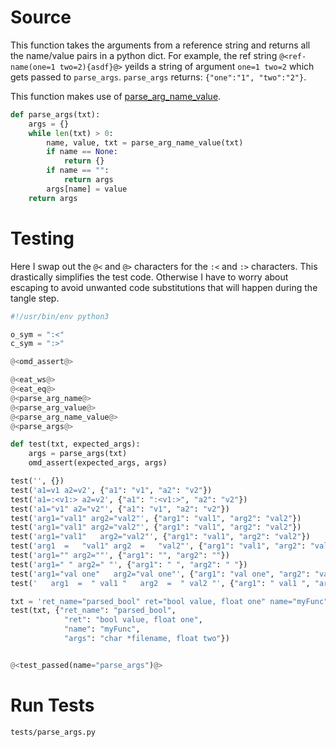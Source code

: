 # Source

This function takes the arguments from a reference string and returns all the name/value pairs in a python dict. For example, the ref string `@<ref-name(one=1 two=2){asdf}@>` yeilds a string of argument `one=1 two=2` which gets passed to `parse_args`. `parse_args` returns: `{"one":"1", "two":"2"}`.

This function makes use of [parse_arg_name_value](parse_arg_name_value.o.md).

```python {name=parse_args}
def parse_args(txt):
    args = {}
    while len(txt) > 0:
        name, value, txt = parse_arg_name_value(txt)
        if name == None:
            return {}
        if name == "":
            return args
        args[name] = value
    return args
```

# Testing

Here I swap out the `@<` and `@>` characters for the `:<` and `:>` characters. This drastically simplifies the test code. Otherwise I have to worry about escaping to avoid unwanted code substitutions that will happen during the tangle step.

```python {name=parse_args_tests_file tangle=tests/parse_args.py}
#!/usr/bin/env python3

o_sym = ":<"
c_sym = ":>"

@<omd_assert@>

@<eat_ws@>
@<eat_eq@>
@<parse_arg_name@>
@<parse_arg_value@>
@<parse_arg_name_value@>
@<parse_args@>

def test(txt, expected_args):
    args = parse_args(txt)
    omd_assert(expected_args, args)

test('', {})
test('a1=v1 a2=v2', {"a1": "v1", "a2": "v2"})
test('a1=:<v1:> a2=v2', {"a1": ":<v1:>", "a2": "v2"})
test('a1="v1" a2="v2"', {"a1": "v1", "a2": "v2"})
test('arg1="val1" arg2="val2"', {"arg1": "val1", "arg2": "val2"})
test('arg1="val1" arg2="val2"', {"arg1": "val1", "arg2": "val2"})
test('arg1="val1"   arg2="val2"', {"arg1": "val1", "arg2": "val2"})
test('arg1  =   "val1" arg2  =   "val2"', {"arg1": "val1", "arg2": "val2"})
test('arg1="" arg2=""', {"arg1": "", "arg2": ""})
test('arg1=" " arg2=" "', {"arg1": " ", "arg2": " "})
test('arg1="val one"   arg2="val one"', {"arg1": "val one", "arg2": "val one"})
test('   arg1  =  " val1 "   arg2  =  " val2 "', {"arg1": " val1 ", "arg2": " val2 "})

txt = 'ret_name="parsed_bool" ret="bool value, float one" name="myFunc" args="char *filename, float two"'
test(txt, {"ret_name": "parsed_bool",
            "ret": "bool value, float one",
            "name": "myFunc",
            "args": "char *filename, float two"})


@<test_passed(name="parse_args")@>
```

# Run Tests

```bash {name=parse_args_tests menu=true}
tests/parse_args.py
```
